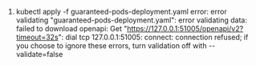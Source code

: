 1. kubectl apply -f guaranteed-pods-deployment.yaml
   error: error validating "guaranteed-pods-deployment.yaml": error validating data: failed to download openapi: Get "https://127.0.0.1:51005/openapi/v2?timeout=32s": dial tcp 127.0.0.1:51005: connect: connection refused; if you choose to ignore these errors, turn validation off with --validate=false

